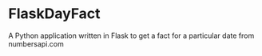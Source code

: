 # FlaskDayFact
A Python application written in Flask to get a fact for a particular date from numbersapi.com
